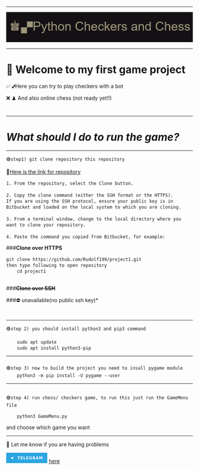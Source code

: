 ---------

![Python.png](♚🙾Python.png)


-----------

💬 Welcome to my first game project
===

✅ 🙾Here you can try to play checkers with a bot 

❌ ♟ And also online chess (not ready yet!!)️

#

----

*__What should I do to run the game?__*
===========

----
```
🟢step1) git clone repository this repository
```

🔗[Here is the link for repository](https://github.com/Rudolf199/project1.git)

```
1. From the repository, select the Clone button.

2. Copy the clone command (either the SSH format or the HTTPS).
If you are using the SSH protocol, ensure your public key is in Bitbucket and loaded on the local system to which you are cloning.

3. From a terminal window, change to the local directory where you want to clone your repository.

4. Paste the command you copied from Bitbucket, for example:
```
###**Clone over HTTPS**
```
git clone https://github.com/Rudolf199/project1.git
then type following to open repository
    cd project1
    
```


###**~~Clone over SSH~~**

###⛔ unavailable(no public ssh key)*

#


-------

```
🟢step 2) you should install python3 and pip3 command

    sudo apt update
    sudo apt install python3-pip
```

-------
###
```
🟢step 3) now to build the project you need to insall pygame module
    python3 -m pip install -U pygame --user
```

--------
##
```
🟢step 4) run chess/ checkers game, to run this just run the GameMenu file
``` 
```
    python3 GameMenu.py
```
and choose which game you want



------




📱 Let me know if you are having problems

![img_2.png](img_2.png) [here](https://t.me/Roudolf)
